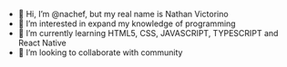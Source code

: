 - 👋 Hi, I’m @nachef, but my real name is Nathan Victorino
- 👀 I’m interested in expand my knowledge of programming
- 🌱 I’m currently learning HTML5, CSS, JAVASCRIPT, TYPESCRIPT and React Native
- 💞️ I’m looking to collaborate with community

<!---
nachef/nachef is a ✨ special ✨ repository because its `README.md` (this file) appears on your GitHub profile.
You can click the Preview link to take a look at your changes.
--->
